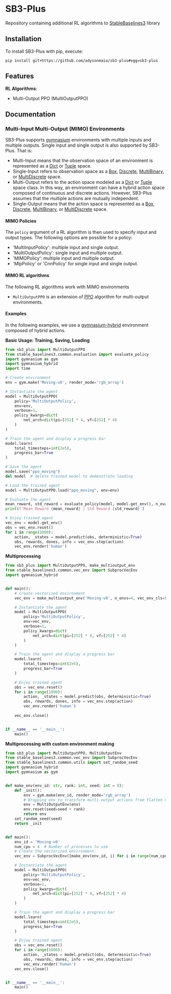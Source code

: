# SB3-Plus

Repository containing additional RL algorithms to [StableBaselines3](https://github.com/DLR-RM/stable-baselines3) library

## Installation

To install SB3-Plus with pip, execute:

```
pip install git+https://github.com/adysonmaia/sb3-plus#egg=sb3-plus
```

## Features

**RL Algorithms**:
- Multi-Output PPO (MultiOutputPPO)


## Documentation

### Multi-Input Multi-Output (MIMO) Environments

SB3-Plus supports [gymnasium](https://gymnasium.farama.org/) environments with multiple inputs and multiple outputs. Single input and single output is also supported by SB3-Plus.
That is:
- Multi-Input means that the observation space of an environment is represented as a [Dict](https://gymnasium.farama.org/api/spaces/composite/#gymnasium.spaces.Dict) or [Tuple](https://gymnasium.farama.org/api/spaces/composite/#gymnasium.spaces.Tuple) space.
- Single-Input refers to observation space as a [Box](https://gymnasium.farama.org/api/spaces/fundamental/#gymnasium.spaces.Box), [Discrete](https://gymnasium.farama.org/api/spaces/fundamental/#gymnasium.spaces.Discrete), [MultiBinary](https://gymnasium.farama.org/api/spaces/fundamental/#gymnasium.spaces.MultiBinary), or [MultiDiscrete](https://gymnasium.farama.org/api/spaces/fundamental/#gymnasium.spaces.MultiDiscrete) space. 
- Multi-Output refers to the action space modeled as a [Dict](https://gymnasium.farama.org/api/spaces/composite/#gymnasium.spaces.Dict) or [Tuple](https://gymnasium.farama.org/api/spaces/composite/#gymnasium.spaces.Tuple) space class. In this way, an environment can have a hybrid action space composed of continuous and discrete actions. However, SB3-Plus assumes that the multiple actions are mutually independent.
- Single-Output means that the action space is represented as a [Box](https://gymnasium.farama.org/api/spaces/fundamental/#gymnasium.spaces.Box), [Discrete](https://gymnasium.farama.org/api/spaces/fundamental/#gymnasium.spaces.Discrete), [MultiBinary](https://gymnasium.farama.org/api/spaces/fundamental/#gymnasium.spaces.MultiBinary), or [MultiDiscrete](https://gymnasium.farama.org/api/spaces/fundamental/#gymnasium.spaces.MultiDiscrete) space.

#### MIMO Policies
The ``policy`` argument of a RL algorithm is then used to specify input and output types. The following options are possible for a policy:
- 'MultiInputPolicy': multiple input and single output.
- 'MultiOutputPolicy': single input and multiple output.
- 'MIMOPolicy': multiple input and multiple output.
- 'MlpPolicy' or 'CnnPolicy' for single input and single output.

#### MIMO RL algorithms

The following RL algorithms work with MIMO environments 
- ``MultiOutputPPO`` is an extension of [PPO](https://stable-baselines3.readthedocs.io/en/master/modules/ppo.html) algorithm for multi-output environments.

#### Examples

In the following examples, we use a [gymnasium-hybrid](https://github.com/adysonmaia/gymnasium-hybrid) environment composed of hybrid actions.

**Basic Usage: Training, Saving, Loading**
```python
from sb3_plus import MultiOutputPPO
from stable_baselines3.common.evaluation import evaluate_policy
import gymnasium as gym
import gymnasium_hybrid
import time

# Create environment
env = gym.make('Moving-v0', render_mode='rgb_array')

# Instantiate the agent
model = MultiOutputPPO(
    policy='MultiOutputPolicy',
    env=env,
    verbose=1,
    policy_kwargs=dict(
        net_arch=dict(pi=[252] * 4, vf=[252] * 4)
    )
)

# Train the agent and display a progress bar
model.learn(
    total_timesteps=int(2e5),
    progress_bar=True
)

# Save the agent
model.save("ppo_moving")
del model  # delete trained model to demonstrate loading

# Load the trained agent
model = MultiOutputPPO.load("ppo_moving", env=env)

# Evaluate the agent
mean_reward, std_reward = evaluate_policy(model, model.get_env(), n_eval_episodes=10)
print(f'Mean Reward {mean_reward} | Std Reward {std_reward}')

# Enjoy trained agent
vec_env = model.get_env()
obs = vec_env.reset()
for i in range(1000):
    action, _states = model.predict(obs, deterministic=True)
    obs, rewards, dones, info = vec_env.step(action)
    vec_env.render('human')
```

**Multiprocessing**
```python
from sb3_plus import MultiOutputPPO, make_multioutput_env
from stable_baselines3.common.vec_env import SubprocVecEnv
import gymnasium_hybrid


def main():
    # Create vectorized environment
    vec_env = make_multioutput_env('Moving-v0', n_envs=4, vec_env_cls=SubprocVecEnv)

    # Instantiate the agent
    model = MultiOutputPPO(
        policy='MultiOutputPolicy',
        env=vec_env,
        verbose=1,
        policy_kwargs=dict(
            net_arch=dict(pi=[252] * 4, vf=[252] * 4)
        )
    )

    # Train the agent and display a progress bar
    model.learn(
        total_timesteps=int(2e5),
        progress_bar=True
    )

    # Enjoy trained agent
    obs = vec_env.reset()
    for i in range(1000):
        action, _states = model.predict(obs, deterministic=True)
        obs, rewards, dones, info = vec_env.step(action)
        vec_env.render('human')
        
    vec_env.close()


if __name__ == '__main__':
    main()
```

**Multiprocessing with custom environment making**
```python
from sb3_plus import MultiOutputPPO, MultiOutputEnv
from stable_baselines3.common.vec_env import SubprocVecEnv
from stable_baselines3.common.utils import set_random_seed
import gymnasium_hybrid
import gymnasium as gym


def make_env(env_id: str, rank: int, seed: int = 0):
    def _init():
        env = gym.make(env_id, render_mode='rgb_array')
        # Wrapping env to transform multi-output actions from flatten numpy.ndarray into dict or tuple
        env = MultiOutputEnv(env)
        env.reset(seed=seed + rank)
        return env
    set_random_seed(seed)
    return _init


def main():
    env_id = 'Moving-v0'
    num_cpu = 4  # Number of processes to use
    # Create the vectorized environment
    vec_env = SubprocVecEnv([make_env(env_id, i) for i in range(num_cpu)])

    # Instantiate the agent
    model = MultiOutputPPO(
        policy='MultiOutputPolicy',
        env=vec_env,
        verbose=1,
        policy_kwargs=dict(
            net_arch=dict(pi=[252] * 4, vf=[252] * 4)
        )
    )

    # Train the agent and display a progress bar
    model.learn(
        total_timesteps=int(2e5),
        progress_bar=True
    )

    # Enjoy trained agent
    obs = vec_env.reset()
    for i in range(1000):
        action, _states = model.predict(obs, deterministic=True)
        obs, rewards, dones, info = vec_env.step(action)
        vec_env.render('human')
    vec_env.close()


if __name__ == '__main__':
    main()
```